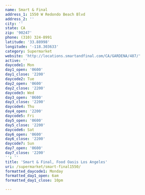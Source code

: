 ```yaml
---
name: Smart & Final
address_1: 1550 W Redondo Beach Blvd
address_2: ''
city: ''
state: CA
zip: '90247'
phone: (310) 324-8991
latitude: '33.88998'
longitude: '-118.303633'
category: Supermarket
website: 'http://locations.smartandfinal.com/CA/GARDENA/487/'
active: ''
daycode1: Mon
day1_open: '0600'
day1_close: '2200'
daycode2: Tue
day2_open: '0600'
day2_close: '2200'
daycode3: Wed
day3_open: '0600'
day3_close: '2200'
daycode4: Thu
day4_open: '2200'
daycode5: Fri
day5_open: '0600'
day5_close: '2200'
daycode6: Sat
day6_open: '0600'
day6_close: '2200'
daycode7: Sun
day7_open: '0600'
day7_close: '2200'
'': ''
title: 'Smart & Final, Food Oasis Los Angeles'
uri: /supermarket/smart-final1550/
formatted_daycode1: Monday
formatted_day1_open: 6am
formatted_day1_close: 10pm

---
```

